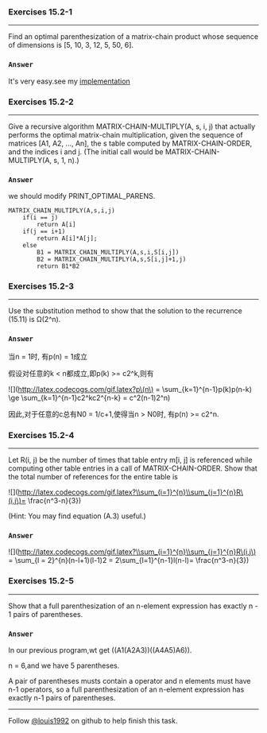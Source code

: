 ### Exercises 15.2-1
***
Find an optimal parenthesization of a matrix-chain product whose sequence of dimensions is [5, 10, 3, 12, 5, 50, 6].

### `Answer`
It's very easy.see my [implementation](./Matrix-chain-multiplication.c)

### Exercises 15.2-2
***
Give a recursive algorithm MATRIX-CHAIN-MULTIPLY(A, s, i, j) that actually performs the optimal matrix-chain multiplication, given the sequence of matrices [A1, A2, ..., An], the s table computed by MATRIX-CHAIN-ORDER, and the indices i and j. (The initial call would be MATRIX-CHAIN-MULTIPLY(A, s, 1, n).)


### `Answer`
we should modify PRINT_OPTIMAL_PARENS.
	
	MATRIX_CHAIN_MULTIPLY(A,s,i,j)
		if(i == j)
			return A[i]
		if(j == i+1)
			return A[i]*A[j];
		else
			B1 = MATRIX_CHAIN_MULTIPLY(A,s,i,S[i,j])
			B2 = MATRIX_CHAIN_MULTIPLY(A,s,S[i,j]+1,j)
			return B1*B2

### Exercises 15.2-3
***
Use the substitution method to show that the solution to the recurrence (15.11) is Ω(2^n).

### `Answer`
当n = 1时, 有p(n) = 1成立

假设对任意的k < n都成立,即p(k) >= c2^k,则有

![](http://latex.codecogs.com/gif.latex?p\(n\) = \\sum_{k=1}^{n-1}p\(k\)p\(n-k\) \\ge \\sum_{k=1}^{n-1}c2^kc2^{n-k} = c^2\(n-1\)2^n)
				
因此,对于任意的c总有N0 = 1/c+1,使得当n > N0时, 有p(n) >= c2^n.

### Exercises 15.2-4
***
Let R(i, j) be the number of times that table entry m[i, j] is referenced while computing other table entries in a call of MATRIX-CHAIN-ORDER. Show that the total number of references for the entire table is

![](http://latex.codecogs.com/gif.latex?\\sum_{i=1}^{n}\\sum_{j=1}^{n}R\(i,j\)= \\frac{n^3-n}{3})

(Hint: You may find equation (A.3) useful.)

### `Answer`
![](http://latex.codecogs.com/gif.latex?\\sum_{i=1}^{n}\\sum_{j=1}^{n}R\(i,j\) = \\sum_{l = 2}^{n}\(n-l+1\)\(l-1\)2 = 2\\sum_{l=1}^{n-1}l\(n-l\)= \\frac{n^3-n}{3})
			
### Exercises 15.2-5
***
Show that a full parenthesization of an n-element expression has exactly n - 1 pairs of parentheses.

### `Answer`
In our previous program,wt get ((A1(A2A3))((A4A5)A6)).

n = 6,and we have 5 parentheses.

A pair of parentheses musts contain a operator and n elements must have n-1 operators, so a full parenthesization of an n-element expression has exactly n-1 pairs of parentheses.

***
Follow [@louis1992](https://github.com/gzc) on github to help finish this task.

